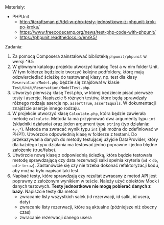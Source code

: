 Materiały:
- PHPUnit
	- http://itcraftsman.pl/tdd-w-php-testy-jednostkowe-z-phpunit-krok-po-kroku/
	- https://www.freecodecamp.org/news/test-php-code-with-phpunit/
	- https://phpunit.readthedocs.io/en/9.5/
	
Zadania:
1. Za pomocą Composera zainstalować bibliotekę `phpunit/phpunit` w wersji ^9.5
2. W głównym katalogu projektu utworzyć katalog Test a w nim folder Unit. W tym folderze będziecie tworzyć kolejne podfoldery, którę mają odzwierciedlać ścieżkę do testowanej klasy, np. test dla klasy `Reservation/Model.php` będzie się znajdował w klasie `Test/Unit/Reservation/ModelTest.php`.
3. Utworzyć pierwszą klasę Test.php, w której będziecie pisać pierwsze testy i asercje. Napiszcie 5 różnych testów, które będą sprawdzały różnego rodzaju asercje np. `assertTrue`, `assertEquals`. W dokumentacji znajdźcie asercje innego rodzaju.
4. W projekcie utworzyć klasę `Calculate.php`, która będzie zawierała metodę `calculate`. Metoda ta ma przyjmować dwa argumenty typu `int` (składniki działania) oraz jeden argument typu `string` (typ działania: `+`,`-`,`*`). Metoda ma zwracać wynik typu `int` (jak można do zdefiniować w PHP?). Utwórzcie odpowiednią klasę w folderze z testami.
Do przekazywania danych do metody testującej użyjcie DataProvider, który dla każdego typu działania ma testować jedno poprawne i jedno błędne założenie (true/false).
5. Utwórzcie nową klasę z odpowiednią ścieżką, która będzie testowała metodę sprawdzającą czy data rezerwacji salki spełnia kryteria (`od` < `do`, `od` > `teraz`). Zastanówcie się czy nie trzeba dokonać refaktoryzacji kodu, aby można było napisać taki test.
6. Napisać testy, które sprawdzają czy rezultat zwracany z metod API jest poprawny z założonym wynikiem w teście. Należy użyć obiektów Mock i danych testowych. **Testy jednostkowe nie mogą pobierać danych z bazy**. Napiszcie testy dla metod 
	- zwracanie listy wszystkich salek (id rezerwacji, id salki, id usera, daty)
	- zwracanie listy rezerwacji, które są aktualne (późniejsze niż obecny czas)	
	- zwracanie rezerwacji danego usera
